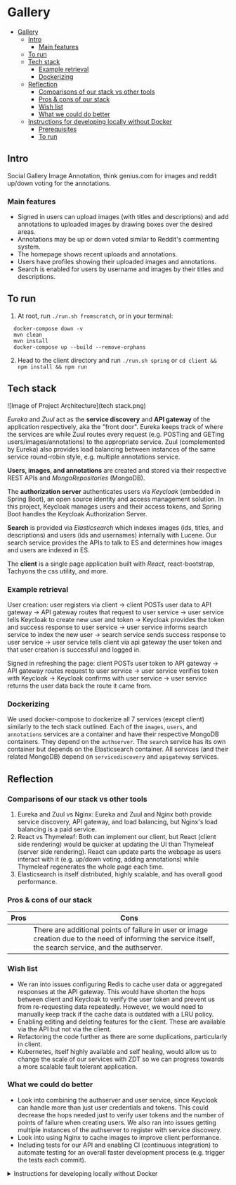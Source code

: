 # Gallery

- [Gallery](#gallery)
  - [Intro](#intro)
    - [Main features](#main-features)
  - [To run](#to-run)
  - [Tech stack](#tech-stack)
    - [Example retrieval](#example-retrieval)
    - [Dockerizing](#dockerizing)
  - [Reflection](#reflection)
    - [Comparisons of our stack vs other tools](#comparisons-of-our-stack-vs-other-tools)
    - [Pros & cons of our stack](#pros--cons-of-our-stack)
    - [Wish list](#wish-list)
    - [What we could do better](#what-we-could-do-better)
  - [Instructions for developing locally without Docker](#instructions-for-developing-locally-without-docker)
    - [Prerequisites](#prerequisites)
    - [To run](#to-run-1)

## Intro

Social Gallery Image Annotation, think genius.com for images and reddit up/down voting for the annotations.

### Main features

- Signed in users can upload images (with titles and descriptions) and add annotations to uploaded images by drawing boxes over the desired areas.
- Annotations may be up or down voted similar to Reddit's commenting system.
- The homepage shows recent uploads and annotations.
- Users have profiles showing their uploaded images and annotations.
- Search is enabled for users by username and images by their titles and descriptions.

## To run
1. At root, run `./run.sh fromscratch`, or in your terminal:
```
  docker-compose down -v
  mvn clean
  mvn install
  docker-compose up --build --remove-orphans
```
2. Head to the client directory and run `./run.sh spring` or `cd client && npm install && npm run`

## Tech stack

![Image of Project Architecture](tech stack.png)

*Eureka* and *Zuul* act as the **service discovery** and **API gateway** of the application respectively, aka the "front door". Eureka keeps track of where the services are while Zuul routes every request (e.g. POSTing and GETing users/images/annotations) to the appropriate service. Zuul (complemented by Eureka) also provides load balancing between instances of the same service round-robin style, e.g. multiple annotations service.

**Users, images, and annotations** are created and stored via their respective REST APIs and *MongoRepositories* (MongoDB).

The **authorization server** authenticates users via *Keycloak* (embedded in Spring Boot), an open source identity and access management solution. In this project, Keycloak manages users and their access tokens, and Spring Boot handles the Keycloak Authorization Server.

**Search** is provided via *Elasticsearch* which indexes images (ids, titles, and descriptions) and users (ids and usernames) internally with Lucene. Our search service provides the APIs to talk to ES and determines how images and users are indexed in ES.

The **client** is a single page application built with *React*, react-bootstrap, Tachyons the css utility, and more.
### Example retrieval

User creation: user registers via client -> client POSTs user data to API gateway -> API gateway routes that request to user service -> user service tells Keycloak to create new user and token -> Keycloak provides the token and success response to user service -> user service informs search service to index the new user -> search service sends success response to user service -> user service tells client via api gateway the user token and that user creation is successful and logged in.

Signed in refreshing the page: client POSTs user token to API gateway -> API gateway routes request to user service -> user service verifies token with Keycloak -> Keycloak confirms with user service -> user service returns the user data back the route it came from.

### Dockerizing

We used docker-compose to dockerize all 7 services (except client) similarly to the tech stack outlined. Each of the `images`, `users`, and `annotations` services are a container and have their respective MongoDB containers. They depend on the `authserver`. The `search` service has its own container but depends on the Elasticsearch container. All services (and their related MongoDB) depend on `servicediscovery` and `apigateway` services.

## Reflection

### Comparisons of our stack vs other tools
1. Eureka and Zuul vs Nginx: Eureka and Zuul and Nginx both provide service discovery, API gateway, and load balancing, but Nginx's load balancing is a paid service.
2. React vs Thymeleaf: Both can implement our client, but React (client side rendering) would be quicker at updating the UI than Thymeleaf (server side rendering). React can update parts the webpage as users interact with it (e.g. up/down voting, adding annotations) while Thymeleaf regenerates the whole page each time.
3. Elasticsearch is itself distributed, highly scalable, and has overall good performance.

### Pros & cons of our stack
| Pros | Cons |
| ---- | ---- |
| | There are additional points of failure in user or image creation due to the need of informing the service itself, the search service, and the authserver. |

### Wish list

- We ran into issues configuring Redis to cache user data or aggregated responses at the API gateway. This would have shorten the hops between client and Keycloak to verify the user token and prevent us from re-requesting data repeatedly. However, we would need to manually keep track if the cache data is outdated with a LRU policy.
- Enabling editing and deleting features for the client. These are available via the API but not via the client.
- Refactoring the code further as there are some duplications, particularly in client.
- Kubernetes, itself highly available and self healing, would allow us to change the scale of our services with ZDT so we can progress towards a more scalable fault tolerant application.

### What we could do better
- Look into combining the authserver and user service, since Keycloak can handle more than just user credentials and tokens. This could decrease the hops needed just to verify user tokens and the number of points of failure when creating users. We also ran into issues getting multiple instances of the authserver to register with service discovery.
- Look into using Nginx to cache images to improve client performance.
- Including tests for our API and enabling CI (continuous integration) to automate testing for an overall faster development process (e.g. trigger the tests each commit).

<details>
<summary>Instructions for developing locally without Docker</summary>

## Instructions for developing locally without Docker
### Prerequisites

Maven, Spring Boot, Elasticsearch, npm, Docker.

Elasticsearch

1. [Download the zip file](https://www.elastic.co/downloads/elasticsearch).
2. Unzip somewhere.
3. Start one (1) cluster by running `bin/elasticsearch.bat`.
4. Check if it's running at http://localhost:9200 with `curl http://localhost:9200`.
5. Alternatively run `bin/elasticsearch-service.bat install` to install it as a service, and `bin/elasticsearch-service.bat start` to start it.

### To run

1. `mvn install` at root.
2. Ensure MongoDB and Elasticsearch services are on.
3. Run individual modules with `run.sh` in their respective directories or `mvn spring-boot:run -pl module_name`, in the order of `service.discovery`, `api.gateway`, `authorization-server`, `search`, `users`, `images`, `annotations`. See http://localhost:8761 to see what services are online.
4. `cd client && npm install && npm start` and navigate to http://localhost:3000 to see the client.
</details>
